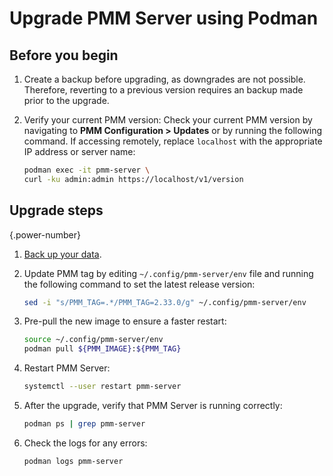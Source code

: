 # Upgrade PMM Server using Podman

## Before you begin

1. Create a backup before upgrading, as downgrades are not possible. Therefore, reverting to a previous version requires an backup made prior to the upgrade.

2. Verify your current PMM version: Check your current PMM version by navigating to **PMM Configuration > Updates** or by running the following command. If accessing remotely, replace `localhost` with the appropriate IP address or server name:

    ```sh
    podman exec -it pmm-server \
    curl -ku admin:admin https://localhost/v1/version
    ```

## Upgrade steps

{.power-number}
1. [Back up your data](../install-pmm/install-pmm-server/baremetal/podman/backup_container_podman.md).

2. Update PMM tag by editing `~/.config/pmm-server/env` file and running the following command to set the latest release version:

   ```sh
   sed -i "s/PMM_TAG=.*/PMM_TAG=2.33.0/g" ~/.config/pmm-server/env
   ```

3. Pre-pull the new image to ensure a faster restart:

    ```sh
   source ~/.config/pmm-server/env
   podman pull ${PMM_IMAGE}:${PMM_TAG}
   ```

4. Restart PMM Server:

    ```sh
   systemctl --user restart pmm-server
   ```

5. After the upgrade, verify that PMM Server is running correctly:

    ```sh
    podman ps | grep pmm-server
    ```

6. Check the logs for any errors:

    ```sh
    podman logs pmm-server
    ```
